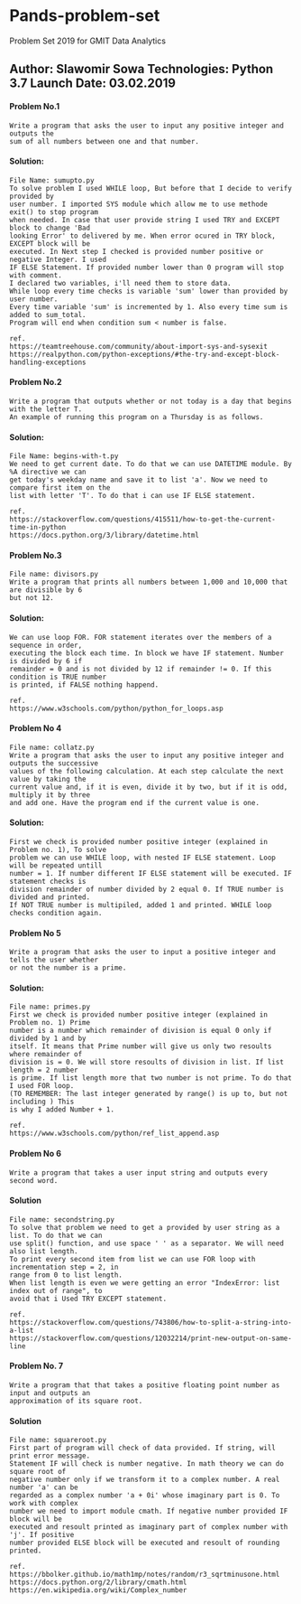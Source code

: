 # Pands-problem-set

 Problem Set 2019 for GMIT Data Analytics 

Author: Slawomir Sowa
Technologies: Python 3.7
Launch Date: 03.02.2019
---

#### Problem No.1 

    Write a program that asks the user to input any positive integer and outputs the 
    sum of all numbers between one and that number.

#### Solution:
    File Name: sumupto.py 
    To solve problem I used WHILE loop, But before that I decide to verify provided by 
    user number. I imported SYS module which allow me to use methode exit() to stop program 
    when needed. In case that user provide string I used TRY and EXCEPT block to change 'Bad
    looking Error' to delivered by me. When error ocured in TRY block, EXCEPT block will be
    executed. In Next step I checked is provided number positive or negative Integer. I used 
    IF ELSE Statement. If provided number lower than 0 program will stop with comment. 
    I declared two variables, i'll need them to store data.  
    While loop every time checks is variable 'sum' lower than provided by user number. 
    Every time variable 'sum' is incremented by 1. Also every time sum is added to sum_total.
    Program will end when condition sum < number is false.   
    
    ref.
    https://teamtreehouse.com/community/about-import-sys-and-sysexit
    https://realpython.com/python-exceptions/#the-try-and-except-block-handling-exceptions

#### Problem No.2 
    Write a program that outputs whether or not today is a day that begins with the letter T. 
    An example of running this program on a Thursday is as follows.

#### Solution:
    File Name: begins-with-t.py  
    We need to get current date. To do that we can use DATETIME module. By %A directive we can 
    get today's weekday name and save it to list 'a'. Now we need to compare first item on the
    list with letter 'T'. To do that i can use IF ELSE statement.    

    ref.
    https://stackoverflow.com/questions/415511/how-to-get-the-current-time-in-python 
    https://docs.python.org/3/library/datetime.html

#### Problem No.3
    File name: divisors.py
    Write a program that prints all numbers between 1,000 and 10,000 that are divisible by 6 
    but not 12.

#### Solution:
    We can use loop FOR. FOR statement iterates over the members of a sequence in order, 
    executing the block each time. In block we have IF statement. Number is divided by 6 if
    remainder = 0 and is not divided by 12 if remainder != 0. If this condition is TRUE number 
    is printed, if FALSE nothing happend. 
    
    ref.
    https://www.w3schools.com/python/python_for_loops.asp

#### Problem No 4
    File name: collatz.py
    Write a program that asks the user to input any positive integer and outputs the successive
    values of the following calculation. At each step calculate the next value by taking the
    current value and, if it is even, divide it by two, but if it is odd, multiply it by three 
    and add one. Have the program end if the current value is one.

#### Solution:
    First we check is provided number positive integer (explained in Problem no. 1), To solve
    problem we can use WHILE loop, with nested IF ELSE statement. Loop will be repeated untill
    number = 1. If number different IF ELSE statement will be executed. IF statement checks is
    division remainder of number divided by 2 equal 0. If TRUE number is divided and printed. 
    If NOT TRUE number is multipiled, added 1 and printed. WHILE loop checks condition again.

#### Problem No 5
    Write a program that asks the user to input a positive integer and tells the user whether 
    or not the number is a prime.

#### Solution:
    File name: primes.py
    First we check is provided number positive integer (explained in Problem no. 1) Prime 
    number is a number which remainder of division is equal 0 only if divided by 1 and by 
    itself. It means that Prime number will give us only two resoults where remainder of 
    division is = 0. We will store resoults of division in list. If list length = 2 number 
    is prime. If list length more that two number is not prime. To do that I used FOR loop. 
    (TO REMEMBER: The last integer generated by range() is up to, but not including ) This 
    is why I added Number + 1.
    
    ref.
    https://www.w3schools.com/python/ref_list_append.asp


#### Problem No 6
    Write a program that takes a user input string and outputs every second word.

#### Solution
    File name: secondstring.py
    To solve that problem we need to get a provided by user string as a list. To do that we can
    use split() function, and use space ' ' as a separator. We will need also list length. 
    To print every second item from list we can use FOR loop with incrementation step = 2, in
    range from 0 to list length. 
    When list length is even we were getting an error "IndexError: list index out of range", to
    avoid that i Used TRY EXCEPT statement.   

    ref.
    https://stackoverflow.com/questions/743806/how-to-split-a-string-into-a-list
    https://stackoverflow.com/questions/12032214/print-new-output-on-same-line

#### Problem No. 7
    Write a program that that takes a positive floating point number as input and outputs an
    approximation of its square root.

#### Solution
    File name: squareroot.py
    First part of program will check of data provided. If string, will print error message. 
    Statement IF will check is number negative. In math theory we can do square root of 
    negative number only if we transform it to a complex number. A real number 'a' can be 
    regarded as a complex number 'a + 0i' whose imaginary part is 0. To work with complex 
    number we need to import module cmath. If negative number provided IF block will be 
    executed and resoult printed as imaginary part of complex number with 'j'. If positive 
    number provided ELSE block will be executed and resoult of rounding printed.    

    ref.
    https://bbolker.github.io/math1mp/notes/random/r3_sqrtminusone.html
    https://docs.python.org/2/library/cmath.html
    https://en.wikipedia.org/wiki/Complex_number
